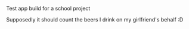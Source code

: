 Test app build for a school project

Supposedly it should count the beers I drink on my girlfriend's behalf :D
